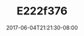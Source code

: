 ---
title: E222f376
date: 2017-06-04T21:21:30-08:00
draft: false
location: Oregon Coast
img_url: https://d17enza3bfujl8.cloudfront.net/e222f376.jpg
original_fn: ""
tags:
- Oregon Coast
- on-the-road

---